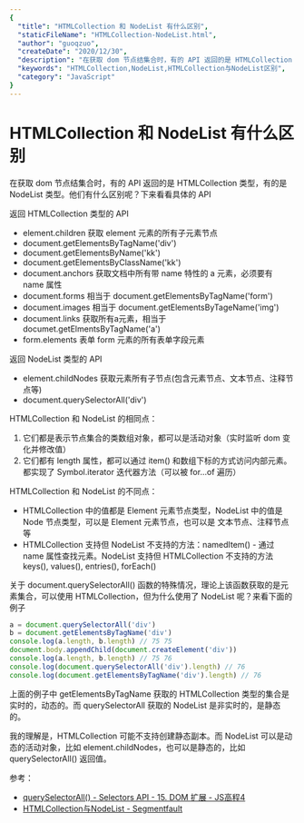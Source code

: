 ```yaml
---
{
  "title": "HTMLCollection 和 NodeList 有什么区别",
  "staticFileName": "HTMLCollection-NodeList.html",
  "author": "guoqzuo",
  "createDate": "2020/12/30",
  "description": "在获取 dom 节点结集合时，有的 API 返回的是 HTMLCollection 类型，有的是 NodeList 类型。他们有什么区别呢？下来看看具体的 API。HTMLCollection 和 NodeList 的相同点：1. 它们都是表示节点集合的类数组对象，都可以是活动对象（实时监听 dom 变化并修改值） 2. 它们都有 length 属性，都可以通过 item() 和数组下标的方式访问内部元素。都实现了 Symbol.iterator 迭代器方法（可以被 for...of 遍历）",
  "keywords": "HTMLCollection,NodeList,HTMLCollection与NodeList区别",
  "category": "JavaScript"
}
---
```

# HTMLCollection 和 NodeList 有什么区别
在获取 dom 节点结集合时，有的 API 返回的是 HTMLCollection 类型，有的是 NodeList 类型。他们有什么区别呢？下来看看具体的 API

返回 HTMLCollection 类型的 API
- element.children 获取 element 元素的所有子元素节点
- document.getElementsByTagName('div')
- document.getElementsByName('kk')
- document.getElementsByClassName('kk')
- document.anchors 获取文档中所有带 name 特性的 a 元素，必须要有 name 属性
- document.forms 相当于 document.getElementsByTagName('form')
- document.images 相当于 document.getElementsByTageName('img')
- document.links 获取所有a元素，相当于 documet.getElmentsByTagName('a')
- form.elements 表单 form 元素的所有表单字段元素

返回 NodeList 类型的 API
- element.childNodes 获取元素所有子节点(包含元素节点、文本节点、注释节点等)
- document.querySelectorAll('div')

HTMLCollection 和 NodeList 的相同点：
1. 它们都是表示节点集合的类数组对象，都可以是活动对象（实时监听 dom 变化并修改值）
2. 它们都有 length 属性，都可以通过 item() 和数组下标的方式访问内部元素。都实现了 Symbol.iterator 迭代器方法（可以被 for...of 遍历）

HTMLCollection 和 NodeList 的不同点：
- HTMLCollection 中的值都是 Element 元素节点类型，NodeList 中的值是 Node 节点类型，可以是 Element 元素节点，也可以是 文本节点、注释节点等
- HTMLCollection 支持但 NodeList 不支持的方法：namedItem() - 通过 name 属性查找元素。NodeList 支持但 HTMLCollection 不支持的方法 keys(), values(), entries(), forEach()

关于 document.querySelectorAll() 函数的特殊情况，理论上该函数获取的是元素集合，可以使用 HTMLCollection，但为什么使用了 NodeList 呢？来看下面的例子
```js
a = document.querySelectorAll('div')
b = document.getElementsByTagName('div')
console.log(a.length, b.length) // 75 75
document.body.appendChild(document.createElement('div'))
console.log(a.length, b.length) // 75 76
console.log(document.querySelectorAll('div').length) // 76
console.log(document.getElementsByTagName('div').length) // 76
```

上面的例子中 getElementsByTagName 获取的 HTMLCollection 类型的集合是实时的，动态的。而 querySelectorAll 获取的 NodeList 是非实时的，是静态的。

我的理解是，HTMLCollection 可能不支持创建静态副本。而 NodeList 可以是动态的活动对象，比如 element.childNodes，也可以是静态的，比如 querySelectorAll() 返回值。

参考：
- [querySelectorAll() - Selectors API - 15. DOM 扩展 - JS高程4](http://fe.zuo11.com/js/ad3/js-ad3-15.html#queryslectorall)
- [HTMLCollection与NodeList - Segmentfault](https://segmentfault.com/a/1190000006782004)